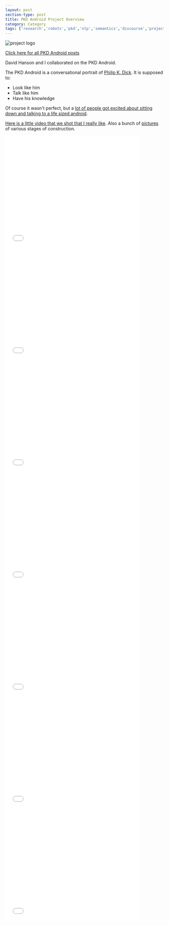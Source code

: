 ```yaml
---
layout: post
section-type: post
title: PKD Android Project Overview
category: Category
tags: ['research','robots','pkd','nlp','semantics','discourse','project-overviews']
---
```

![project logo](https://umdrive.memphis.edu/aolney/public/projects/pkd/PKD_Header.jpg)

[Click here for all PKD Android posts]({{site.baseurl}}/tags/pkd.html)

David Hanson and I collaborated on the PKD Android.

The PKD Android is a conversational portrait of [Philip K. Dick](http://www.philipkdick.com/). It is supposed to:

- Look like him
- Talk like him
- Have his knowledge

Of course it wasn't perfect, but a [lot of people got excited about sitting down and talking to a life sized android](tags/press.html).

[Here is a little video that we shot that I really like](https://umdrive.memphis.edu/aolney/public/projects/pkd/pkdconvweb.mov). Also a bunch of [pictures](https://umdrive.memphis.edu/aolney/public/projects/pkd/PKDpics.zip) of various stages of construction.


<iframe title="YouTube video player" class="youtube-player" type="text/html" src="//www.youtube.com/embed/fkE6RBlfbXA?rel=0&amp;wmode=opaque" frameborder="0" allowFullScreen="true" width="425" height="355"></iframe>

<iframe title="YouTube video player" class="youtube-player" type="text/html" src="//www.youtube.com/embed/dF-BPkGo65k?rel=0&amp;wmode=opaque" frameborder="0" allowFullScreen="true" width="425" height="355"></iframe>

<iframe title="YouTube video player" class="youtube-player" type="text/html" src="//www.youtube.com/embed/12ZMPO0Vig8?rel=0&amp;wmode=opaque" frameborder="0" allowFullScreen="true" width="425" height="355"></iframe>

<iframe title="YouTube video player" class="youtube-player" type="text/html" src="//www.youtube.com/embed/rjrIoPmLwiA?rel=0&amp;wmode=opaque" frameborder="0" allowFullScreen="true" width="425" height="355"></iframe>

<iframe title="YouTube video player" class="youtube-player" type="text/html" src="//www.youtube.com/embed/bn2cjG4YQOo?rel=0&amp;wmode=opaque" frameborder="0" allowFullScreen="true" width="425" height="355"></iframe>

<iframe title="YouTube video player" class="youtube-player" type="text/html" src="//www.youtube.com/embed/yXKcgLhuTJ0?rel=0&amp;wmode=opaque" frameborder="0" allowFullScreen="true" width="425" height="355"></iframe>

<iframe title="YouTube video player" class="youtube-player" type="text/html" src="//www.youtube.com/embed/c-9wbcJIW4A?rel=0&amp;wmode=opaque" frameborder="0" allowFullScreen="true" width="425" height="355"></iframe></div></div></div></div>

